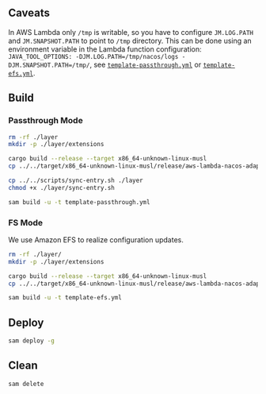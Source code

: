 ## Caveats

In AWS Lambda only `/tmp` is writable, so you have to configure `JM.LOG.PATH` and `JM.SNAPSHOT.PATH` to point to `/tmp` directory. This can be done using an environment variable in the Lambda function configuration: `JAVA_TOOL_OPTIONS: -DJM.LOG.PATH=/tmp/nacos/logs -DJM.SNAPSHOT.PATH=/tmp/`, see [`template-passthrough.yml`](./template-passthrough.yml) or [`template-efs.yml`](./template-efs.yml).

## Build

### Passthrough Mode

```sh
rm -rf ./layer
mkdir -p ./layer/extensions

cargo build --release --target x86_64-unknown-linux-musl
cp ../../target/x86_64-unknown-linux-musl/release/aws-lambda-nacos-adapter ./layer/extensions/

cp ../../scripts/sync-entry.sh ./layer
chmod +x ./layer/sync-entry.sh

sam build -u -t template-passthrough.yml
```

### FS Mode

We use Amazon EFS to realize configuration updates.

```sh
rm -rf ./layer/
mkdir -p ./layer/extensions

cargo build --release --target x86_64-unknown-linux-musl
cp ../../target/x86_64-unknown-linux-musl/release/aws-lambda-nacos-adapter ./layer/extensions/

sam build -u -t template-efs.yml
```

## Deploy

```sh
sam deploy -g
```

## Clean

```sh
sam delete
```
